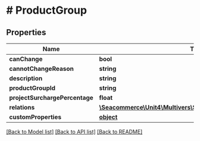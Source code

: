 # # ProductGroup

## Properties

Name | Type | Description | Notes
------------ | ------------- | ------------- | -------------
**canChange** | **bool** |  | [optional] 
**cannotChangeReason** | **string** |  | [optional] 
**description** | **string** |  | [optional] 
**productGroupId** | **string** |  | 
**projectSurchargePercentage** | **float** |  | [optional] 
**relations** | [**\Seacommerce\Unit4\Multivers\Sdk\Model\ProductGroupRelation[]**](ProductGroupRelation.md) |  | [optional] 
**customProperties** | [**object**](.md) |  | [optional] 

[[Back to Model list]](../../README.md#documentation-for-models) [[Back to API list]](../../README.md#documentation-for-api-endpoints) [[Back to README]](../../README.md)


